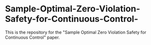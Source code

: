 # Sample-Optimal-Zero-Violation-Safety-for-Continuous-Control-

This is the repository for the "Sample Optimal Zero Violation Safety for Continuous Control" paper. 
